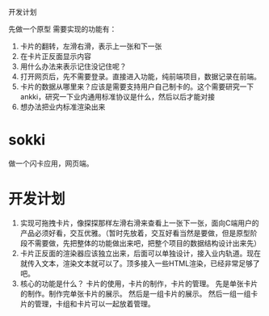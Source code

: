 开发计划

先做一个原型
需要实现的功能有：
1. 卡片的翻转，左滑右滑，表示上一张和下一张
2. 在卡片正反面显示内容
3. 用什么办法来表示记住没记住呢？
4. 打开网页后，先不需要登录。直接进入功能，纯前端项目，数据记录在前端。
5. 卡片的数据从哪里来？应该是需要支持用户自己制卡的。这个需要研究一下ankki，研究一下业内通用标准协议是什么，然后以后才能对接
6. 想办法把业内标准渲染出来

# sokki

做一个闪卡应用，网页端。

# 开发计划

1. 实现可拖拽卡片，像探探那样左滑右滑来查看上一张下一张，面向C端用户的产品必须好看，交互优雅。（暂时先放着，交互好看当然是要做，但是原型阶段不需要做，先把整体的功能做出来吧，把整个项目的数据结构设计出来先）
2. 卡片正反面的渲染器应该独立出来，后面可以单独设计，接入业内轨道。现在就传入文本，渲染文本就可以了。顶多接入一些HTML渲染，已经非常足够了吧。
3. 核心的功能是什么？
卡片的使用，卡片的制作，卡片的管理。
先是单张卡片的制作。制作完单张卡片的展示。
然后是一组卡片的展示。
然后一组一组卡片的管理，卡组和卡片可以一起放着管理。
